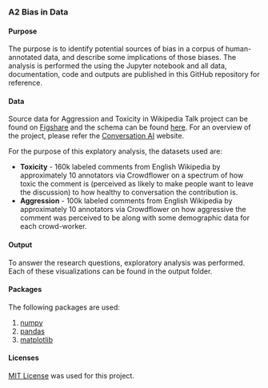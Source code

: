 ### A2 Bias in Data

#### Purpose

The purpose is to identify potential sources of bias in a corpus of human-annotated data, and describe some implications of those biases. The analysis is performed the using the Jupyter notebook and all data, documentation, code and outputs are published in this GitHub repository for reference.


#### Data

Source data for Aggression and Toxicity in Wikipedia Talk project can be found on [Figshare](https://figshare.com/projects/Wikipedia_Talk/16731) and the schema can be found [here](https://meta.wikimedia.org/wiki/Research:Detox/Data_Release).
For an overview of the project, please refer the [Conversation AI](https://conversationai.github.io/) website.

For the purpose of this explatory analysis, the datasets used are:

- **Toxicity** - 160k labeled comments from English Wikipedia by approximately 10 annotators via Crowdflower on a spectrum of how toxic the comment is (perceived as likely to make people want to leave the discussion) to how healthy to conversation the contribution is.
- **Aggression** - 100k labeled comments from English Wikipedia by approximately 10 annotators via Crowdflower on how aggressive the comment was perceived to be along with some demographic data for each crowd-worker.


#### Output

To answer the research questions, exploratory analysis was performed. Each of these visualizations can be found in the output folder.


#### Packages

The following packages are used:
1. [numpy](https://numpy.org/)
2. [pandas](https://pandas.pydata.org/)
3. [matplotlib](https://matplotlib.org/)


#### Licenses

[MIT License](https://opensource.org/licenses/MIT) was used for this project.